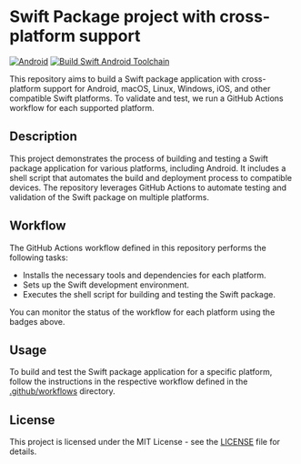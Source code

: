 # Swift Package project with cross-platform support

[![Android](https://github.com/shial4/swift-cross-platform/workflows/Build%20Swift%20Package%20for%20Android/badge.svg)](https://github.com/shial4/swift-cross-platform/actions)
[![Build Swift Android Toolchain](https://img.shields.io/github/workflow/status/shial4/swift-cross-platform/Build%20Swift%20Android%20Toolchain?label=Toolchain%20Version&logo=github&style=flat-square)](https://github.com/shial4/swift-cross-platform/actions)

This repository aims to build a Swift package application with cross-platform support for Android, macOS, Linux, Windows, iOS, and other compatible Swift platforms. To validate and test, we run a GitHub Actions workflow for each supported platform. 

## Description

This project demonstrates the process of building and testing a Swift package application for various platforms, including Android. It includes a shell script that automates the build and deployment process to compatible devices. The repository leverages GitHub Actions to automate testing and validation of the Swift package on multiple platforms.

## Workflow

The GitHub Actions workflow defined in this repository performs the following tasks:
- Installs the necessary tools and dependencies for each platform.
- Sets up the Swift development environment.
- Executes the shell script for building and testing the Swift package.

You can monitor the status of the workflow for each platform using the badges above.

## Usage

To build and test the Swift package application for a specific platform, follow the instructions in the respective workflow defined in the [.github/workflows](.github/workflows) directory.

## License

This project is licensed under the MIT License - see the [LICENSE](LICENSE) file for details.
